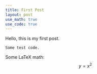 ```yaml
---
title: First Post
layout: post
use_math: true
use_code: true
---
```


Hello, this is my first post.

```
Some test code.
```

Some LaTeX math: $$ y = x^2 $$